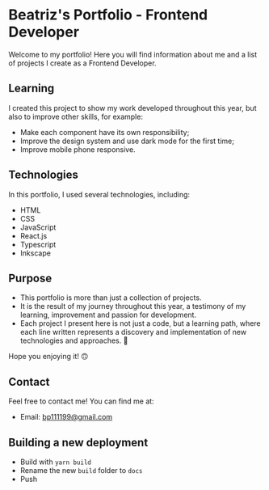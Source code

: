 # Beatriz's Portfolio - Frontend Developer

Welcome to my portfolio! Here you will find information about me and a list of projects I create as a Frontend Developer.

## Learning

I created this project to show my work developed throughout this year, but also to improve other skills, for example:

- Make each component have its own responsibility;
- Improve the design system and use dark mode for the first time;
- Improve mobile phone responsive.

## Technologies

In this portfolio, I used several technologies, including:

- HTML
- CSS
- JavaScript
- React.js
- Typescript
- Inkscape

## Purpose

- This portfolio is more than just a collection of projects.
- It is the result of my journey throughout this year, a testimony of my learning, improvement and passion for development.
- Each project I present here is not just a code, but a learning path, where each line written represents a discovery and implementation of new technologies and approaches. 🥰

Hope you enjoying it! 🙃

## Contact

Feel free to contact me! You can find me at:

- Email: [bp111199@gmail.com](mailto:bp111199@gmail.com)

## Building a new deployment

- Build with `yarn build`
- Rename the new `build` folder to `docs`
- Push
